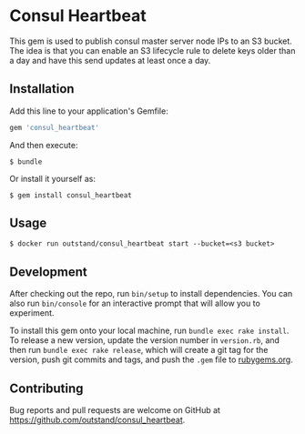 # Consul Heartbeat

This gem is used to publish consul master server node IPs to an S3 bucket.  The idea is that you can enable an S3 lifecycle rule to delete keys older than a day and have this send updates at least once a day.

## Installation

Add this line to your application's Gemfile:

```ruby
gem 'consul_heartbeat'
```

And then execute:

    $ bundle

Or install it yourself as:

    $ gem install consul_heartbeat

## Usage

    $ docker run outstand/consul_heartbeat start --bucket=<s3 bucket>

## Development

After checking out the repo, run `bin/setup` to install dependencies. You can also run `bin/console` for an interactive prompt that will allow you to experiment.

To install this gem onto your local machine, run `bundle exec rake install`. To release a new version, update the version number in `version.rb`, and then run `bundle exec rake release`, which will create a git tag for the version, push git commits and tags, and push the `.gem` file to [rubygems.org](https://rubygems.org).

## Contributing

Bug reports and pull requests are welcome on GitHub at https://github.com/outstand/consul_heartbeat.

